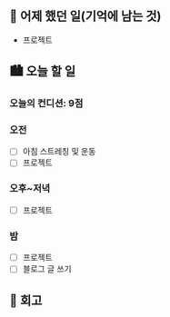 ## 🌃 어제 했던 일(기억에 남는 것)

- 프로젝트

## 🏙️ 오늘 할 일

### 오늘의 컨디션: 9점

### 오전

- [ ] 아침 스트레칭 및 운동
- [ ] 프로젝트

### 오후~저녁

- [ ] 프로젝트

### 밤

- [ ] 프로젝트
- [ ] 블로그 글 쓰기

## 🌆 회고
